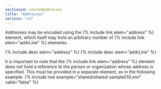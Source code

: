 ```yaml
---
sectionid: sharedAddresses
title: "Addresses"
version: "v3"
---
```


Addresses may be encoded using the {% include link elem="address" %} element, which itself may hold an arbitrary number of {% include link elem="addrLine" %} elements.

  
{% include desc elem="address" %} 
{% include desc elem="addrLine" %} 
 

It is important to note that the {% include link elem="address" %} element does not hold a reference to the person or organization whose address is specified. This must be provided in a separate element, as in the following example:
{% include mei example="shared/shared-sample010.xml" valid="false" %}
    